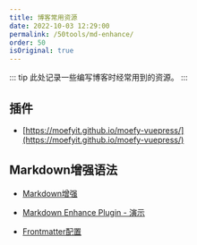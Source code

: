 ```yaml
---
title: 博客常用资源
date: 2022-10-03 12:29:00
permalink: /50tools/md-enhance/
order: 50
isOriginal: true
---
```


::: tip
此处记录一些编写博客时经常用到的资源。
:::

## 插件

- [https://moefyit.github.io/moefy-vuepress/](https://moefyit.github.io/moefy-vuepress/)



## Markdown增强语法

- [Markdown增强](https://vuepress-theme-hope.github.io/v2/md-enhance/zh/guide/#%E8%87%AA%E5%AE%9A%E4%B9%89%E5%AF%B9%E9%BD%90)

- [Markdown Enhance Plugin - 演示](https://vuepress-theme-hope.github.io/md-enhance-demo/)

- [Frontmatter配置](https://vuepress-theme-hope.github.io/v2/zh/config/frontmatter/info.html#author)
